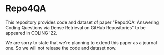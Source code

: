 # Repo4QA
This repository provides code and dataset of paper "Repo4QA: Answering Coding Questions via Dense Retrieval on GitHub Repositories" to be appeared in COLING '22.

We are sorry to state that we're planning to extend this paper as a journal one. So we will not release the code and dataset now.
